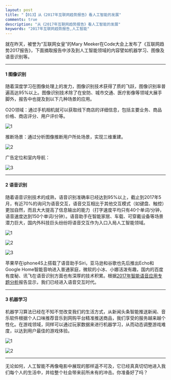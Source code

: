 ```yaml
---
layout: post
title: "【013】从《2017年互联网趋势报告》看人工智能的发展"
comments: true
description: "从《2017年互联网趋势报告》看人工智能的发展"
keywords: "2017年互联网趋势报告,人工智能"
---
```



就在昨天，被誉为“互联网女皇”的Mary Meeker在Code大会上发布了《互联网趋势2017报告》，下面摘取报告中涉及到人工智能领域的内容譬如机器学习、图像及语音识别等。

---

#### 1 图像识别
随着深度学习在图像处理上的发力，图像识别技术获得了质的飞跃，图像识别率普遍高达95%以上。图像识别技术除了在安防、城市交通、医疗影像等领域大展手脚外，报告中也提及到以下几种场景的应用。

O2O领域：通过手机相机就可以获取线下商店的详细信息，包括主要业务、商品价格、商店评分、用户评价等。

![1](http://img.blog.csdn.net/20170602005920902?watermark/2/text/aHR0cDovL2Jsb2cuY3Nkbi5uZXQvYWNlbGl0/font/5a6L5L2T/fontsize/400/fill/I0JBQkFCMA==/dissolve/70/gravity/SouthEast)

推断场景：通过分析图像推断用户所处场景，实现三维重建。

![2](http://img.blog.csdn.net/20170602005933374?watermark/2/text/aHR0cDovL2Jsb2cuY3Nkbi5uZXQvYWNlbGl0/font/5a6L5L2T/fontsize/400/fill/I0JBQkFCMA==/dissolve/70/gravity/SouthEast)

广告定位和室内导航：

![3](http://img.blog.csdn.net/20170602005947327?watermark/2/text/aHR0cDovL2Jsb2cuY3Nkbi5uZXQvYWNlbGl0/font/5a6L5L2T/fontsize/400/fill/I0JBQkFCMA==/dissolve/70/gravity/SouthEast)

---
#### 2 语音识别

随着语音识别技术的成熟，语音识别准确率已经达到95%以上，截止到2017年5月，有近70%的询问为语音交互，语音交互相比于其他交互模式（如键盘、触控）更加自然，而且大大提高了信息输出的能力（打字速度平均只有40个单词/分钟，语音速度达到150个单词/分钟）。语音助手在智能家居、车载、可穿戴设备等场景潜力巨大，国内外科技巨头纷纷将语音交互作为入口入局人工智能领域。

![1](http://img.blog.csdn.net/20170602012451297?watermark/2/text/aHR0cDovL2Jsb2cuY3Nkbi5uZXQvYWNlbGl0/font/5a6L5L2T/fontsize/400/fill/I0JBQkFCMA==/dissolve/70/gravity/SouthEast)

![2](http://img.blog.csdn.net/20170602012417031?watermark/2/text/aHR0cDovL2Jsb2cuY3Nkbi5uZXQvYWNlbGl0/font/5a6L5L2T/fontsize/400/fill/I0JBQkFCMA==/dissolve/70/gravity/SouthEast)

![3](http://img.blog.csdn.net/20170602012428621?watermark/2/text/aHR0cDovL2Jsb2cuY3Nkbi5uZXQvYWNlbGl0/font/5a6L5L2T/fontsize/400/fill/I0JBQkFCMA==/dissolve/70/gravity/SouthEast)

苹果早在iphone4S上搭载了语音助手Siri，亚马逊和谷歌也先后推出Echo和Google Home智能音响进入普通家庭，微软的小冰、小娜活泼有趣，国内的百度有度秘、讯飞在语音识别方面也有深厚的技术积累。根据[2017年智能语音应用专题分析](http://blog.csdn.net/acelit/article/details/71076460)报告显示，我们已经进入语音交互时代。

---

#### 3 机器学习

机器学习算法已经在不知不觉改变我们的生活方式，从新闻头条智能推送新闻、音乐软件根据个人口味推荐音乐到网购平台精准推送商品，我们享受的服务越来越个性化。在游戏领域，同样可以通过玩家数据来进行机器学习，从而动态调整游戏难度，以达到用户最佳的游戏体验。

![1](http://img.blog.csdn.net/20170602020549821?watermark/2/text/aHR0cDovL2Jsb2cuY3Nkbi5uZXQvYWNlbGl0/font/5a6L5L2T/fontsize/400/fill/I0JBQkFCMA==/dissolve/70/gravity/SouthEast)

![2](http://img.blog.csdn.net/20170602020600962?watermark/2/text/aHR0cDovL2Jsb2cuY3Nkbi5uZXQvYWNlbGl0/font/5a6L5L2T/fontsize/400/fill/I0JBQkFCMA==/dissolve/70/gravity/SouthEast)

---
无论如何，人工智能不再像电影中展现的那样遥不可及，它已经真真切切地进入我们每个人的生活中，并给整个社会带来前所未有的冲击。你准备好了吗？
